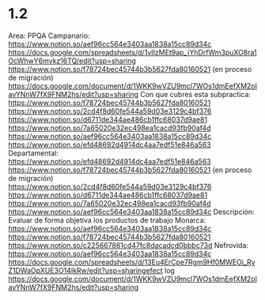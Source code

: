 # 1.2

Area: PPQA
Campanario: 
https://www.notion.so/aef96cc564e3403aa1838a15cc89d34c 
https://docs.google.com/spreadsheets/d/1vIIzMEt9ap_jYhDrfWm3puXO8ra1OcWhwY6mvkz16TQ/edit?usp=sharing
https://www.notion.so/f78724bec45744b3b5627fda80160521 (en proceso de migración)
https://docs.google.com/document/d/1WKK9wVZU9mcl7WOs1dmEefXM2oIavYNnW7fX9FNM2hs/edit?usp=sharing
Con que cubres esta subpractica: https://www.notion.so/f78724bec45744b3b5627fda80160521 
https://www.notion.so/2cd4f8d60fe544a59d03e3129c4bf376 
https://www.notion.so/d6711de344ae486cb1ffc68037d9ae81 
https://www.notion.so/7a65020e32ec498ea1cacd93fb90af4d 
https://www.notion.so/aef96cc564e3403aa1838a15cc89d34c 
https://www.notion.so/efd48692d4914dc4aa7edf51e846a563 
Departamental: https://www.notion.so/efd48692d4914dc4aa7edf51e846a563 
https://www.notion.so/f78724bec45744b3b5627fda80160521 (en proceso de migración)
https://www.notion.so/2cd4f8d60fe544a59d03e3129c4bf376 
https://www.notion.so/d6711de344ae486cb1ffc68037d9ae81 
https://www.notion.so/7a65020e32ec498ea1cacd93fb90af4d 
https://www.notion.so/aef96cc564e3403aa1838a15cc89d34c 
Descripción: Evaluar de forma objetiva los productos de trabajo
Monarca: 
https://www.notion.so/aef96cc564e3403aa1838a15cc89d34c 
https://www.notion.so/f78724bec45744b3b5627fda80160521 
https://www.notion.so/c225667861cd47fc8dacadcd0bbbc73d 
Nefrovida: 
https://www.notion.so/aef96cc564e3403aa1838a15cc89d34c 
https://docs.google.com/spreadsheets/d/13Eu4ErCpe7Rgm9Hf0MWEOi_RyZ1DWaOpXUE3O14IkRw/edit?usp=sharingefect log
https://docs.google.com/document/d/1WKK9wVZU9mcl7WOs1dmEefXM2oIavYNnW7fX9FNM2hs/edit?usp=sharing